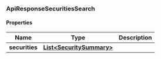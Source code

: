 
[//]: # (CLASS:ApiResponseSecuritiesSearch)

[//]: # (KIND:object)

### ApiResponseSecuritiesSearch

#### Properties

[//]: # (START_DEFINITION)

Name | Type | Description
------------ | ------------- | -------------
**securities** | [**List&lt;SecuritySummary&gt;**](SecuritySummary.md) |  &nbsp;

[//]: # (END_DEFINITION)


[//]: # (CONTAINED_CLASS:SecuritySummary)





